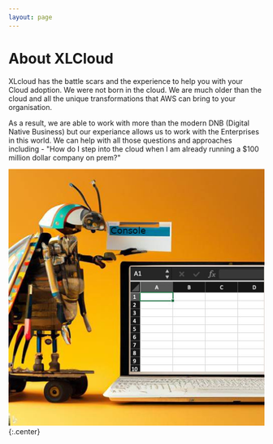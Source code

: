 ```yaml
---
layout: page
---
```


# About XLCloud

XLcloud has the battle scars and the experience to help you with your Cloud adoption. We were not born in the cloud. We are much older than the cloud and all the unique transformations that AWS can bring to your organisation. 

As a result, we are able to work with more than the modern DNB (Digital Native Business) but our experiance allows us to work with the Enterprises in this world. We can help with all those questions and approaches including - "How do I step into the cloud when I am already running a $100 million dollar company on prem?"

![Jason](/assets/images/beetle10.jpeg){:.center}